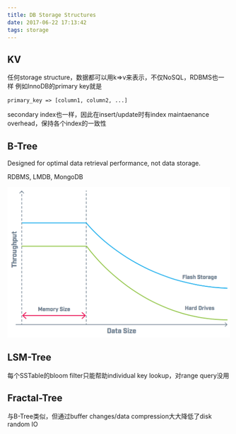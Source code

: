 ```yaml
---
title: DB Storage Structures
date: 2017-06-22 17:13:42
tags: storage
---
```


## KV

任何storage structure，数据都可以用k=>v来表示，不仅NoSQL，RDBMS也一样
例如InnoDB的primary key就是
```
primary_key => [column1, column2, ...]
```
secondary index也一样，因此在insert/update时有index maintaenance overhead，保持各个index的一致性

## B-Tree

Designed for optimal data retrieval performance, not data storage.

RDBMS, LMDB, MongoDB

![btree throughput](https://github.com/funkygao/blogassets/blob/master/img/btree.png?raw=true)

## LSM-Tree

每个SSTable的bloom filter只能帮助individual key lookup，对range query没用

## Fractal-Tree

与B-Tree类似，但通过buffer changes/data compression大大降低了disk random IO
